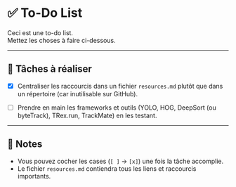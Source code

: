 # ✅ To-Do List

Ceci est une to-do list.\
Mettez les choses à faire ci-dessous.

------------------------------------------------------------------------

## 📌 Tâches à réaliser

-   [x] Centraliser les raccourcis dans un fichier `resources.md` plutôt que dans un répertoire (car inutilisable sur GitHub).

-   [ ] Prendre en main les frameworks et outils (YOLO, HOG, DeepSort (ou byteTrack), TRex.run, TrackMate) en les testant.

------------------------------------------------------------------------

## 📝 Notes

-   Vous pouvez cocher les cases (`[ ]` → `[x]`) une fois la tâche accomplie.
-   Le fichier `resources.md` contiendra tous les liens et raccourcis importants.
